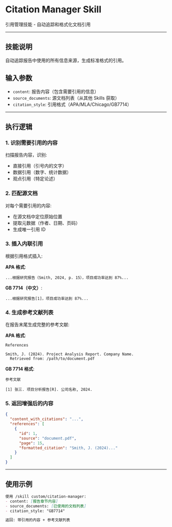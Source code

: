 # Citation Manager Skill
引用管理技能 - 自动追踪和格式化文档引用

---

## 技能说明
自动追踪报告中使用的所有信息来源，生成标准格式的引用。

## 输入参数
- `content`: 报告内容（包含需要引用的信息）
- `source_documents`: 源文档列表（从其他 Skills 获取）
- `citation_style`: 引用格式（APA/MLA/Chicago/GB7714）

---

## 执行逻辑

### 1. 识别需要引用的内容

扫描报告内容，识别:
- 直接引用（引号内的文字）
- 数据引用（数字、统计数据）
- 观点引用（特定论述）

### 2. 匹配源文档

对每个需要引用的内容:
- 在源文档中定位原始位置
- 提取元数据（作者、日期、页码）
- 生成唯一引用 ID

### 3. 插入内联引用

根据引用格式插入:

**APA 格式**:
```
...根据研究报告（Smith, 2024, p. 15），项目成功率达到 87%...
```

**GB 7714（中文）**:
```
...根据研究报告[1]，项目成功率达到 87%...
```

### 4. 生成参考文献列表

在报告末尾生成完整的参考文献:

**APA 格式**:
```
References

Smith, J. (2024). Project Analysis Report. Company Name.
  Retrieved from: /path/to/document.pdf
```

**GB 7714 格式**:
```
参考文献

[1] 张三. 项目分析报告[R]. 公司名称, 2024.
```

### 5. 返回增强后的内容

```json
{
  "content_with_citations": "...",
  "references": [
    {
      "id": 1,
      "source": "document.pdf",
      "page": 15,
      "formatted_citation": "Smith, J. (2024)..."
    }
  ]
}
```

---

## 使用示例

```markdown
使用 /skill custom/citation-manager:
- content: [报告章节内容]
- source_documents: [已使用的文档列表]
- citation_style: "GB7714"

返回: 带引用的内容 + 参考文献列表
```

